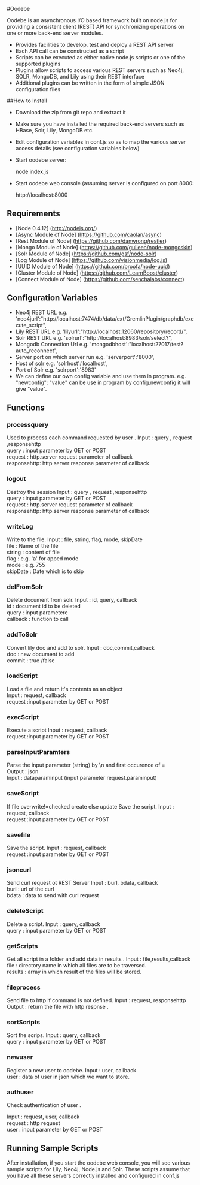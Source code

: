 #Oodebe

Oodebe is an asynchronous I/O based framework built on node.js for providing a consistent client (REST) API 
for synchronizing operations on one or more back-end server modules.


* Provides facilities to develop, test and deploy a REST API server
* Each API call can be constructed as a script
* Scripts can be executed as either native node.js scripts or one of the supported plugins
* Plugins allow scripts to access various REST servers such as Neo4j, SOLR, MongoDB, and Lily using their REST interface
* Additional plugins can be written in the form of simple JSON configuration files

##How to Install

* Download the zip from git repo and extract it
* Make sure you have installed the required back-end servers such as HBase, Solr, Lily, MongoDB etc.
* Edit configuration variables in conf.js so as to map the various server access details (see configuration variables below)
* Start oodebe server:   
   
   node index.js

* Start oodebe web console (assuming server is configured on port 8000:
       

   http://localhost:8000
   
## Requirements

* [Node 0.4.12] (http://nodejs.org/)
* [Async Module of Node] (https://github.com/caolan/async)
* [Rest Module of Node] (https://github.com/danwrong/restler)
* [Mongo Module of Node] (https://github.com/guileen/node-mongoskin)
* [Solr Module of Node] (https://github.com/gsf/node-solr)
* [Log Module of Node] (https://github.com/visionmedia/log.js)
* [UUID Module of Node] (https://github.com/broofa/node-uuid)
* [Cluster Module of Node] (https://github.com/LearnBoost/cluster)
* [Connect Module of Node] (https://github.com/senchalabs/connect)

## Configuration Variables

* Neo4j REST URL e.g. 'neo4jurl':"http://localhost:7474/db/data/ext/GremlinPlugin/graphdb/execute_script",
* Lily REST URL e.g. 'lilyurl':"http://localhost:12060/repository/record/",
* Solr REST URL e.g. 'solrurl':"http://localhost:8983/solr/select?",
* Mongodb Connection Url e.g. 'mongodbhost':"localhost:27017/test?auto_reconnect",
* Server port on which server run e.g. 'serverport':'8000',
* Host of solr  e.g.	'solrhost':'localhost',
* Port of Solr e.g. 'solrport':'8983'
* We can define our own config variable and use them in program. e.g. "newconfig": "value" can be use in program by
  config.newconfig it will give "value".

## Functions 
### processquery
   Used to process each command requested by user .
   Input : query , request ,responsehttp <br/> 
   query : input parameter by GET or POST <br/> 
   request : http.server request parameter of callback <br/> 
   responsehttp: http.server response parameter of callback
   

   
### logout 
   Destroy the session 
   Input : query , request ,responsehttp <br/> 
   query : input parameter by GET or POST <br/> 
   request : http.server request parameter of callback <br/> 
   responsehttp: http.server response parameter of callback

### writeLog
   Write to the file.
   Input : file, string, flag, mode, skipDate <br/> 
   file : Name of the file <br/> 
   string : content of file <br/> 
   flag : e.g. 'a' for apped mode <br/> 
   mode : e.g. 755 <br/> 
   skipDate : Date which is to skip
### delFromSolr
   Delete document from solr.
   Input : id, query, callback <br/> 
   id : document id to be deleted  <br/> 
   query : input parametere <br/> 
   callback : function to call
### addToSolr 
   Convert lily doc and add to solr.
   Input : doc,commit,callback <br/> 
   doc :  new document to add <br/> 
   commit : true /false
### loadScript
   Load a file and return it's contents as an object <br/> 
   Input : request, callback <br/> 
   request :input parameter by GET or POST 
### execScript
  Execute a script 
  Input : request, callback <br/> 
  request :input parameter by GET or POST 
### parseInputParamters  
 Parse the input parameter (string) by \n and first occurence of =  <br/> 
 Output : json <br/> 
 Input : dataparaminput (input parameter request.paraminput) <br/> 
 
### saveScript
  If file overwrite!=checked create else update 
  Save the script.
  Input : request, callback <br/> 
  request :input parameter by GET or POST 
  
### savefile   
 Save the script.
  Input : request, callback <br/> 
  request :input parameter by GET or POST 

### jsoncurl
   Send curl request ot REST Server 
   Input : burl, bdata, callback <br/> 
   burl : url of the curl <br/> 
   bdata : data to send with curl request 
   
### deleteScript
  Delete a script.
  Input : query, callback <br/> 
  query : input parameter by GET or POST  <br/> 
   
### getScripts
   Get all script in a folder and add data in results .
   Input : file,results,callback <br/> 
   file : directory name in which all files are to be traversed. <br/> 
   results : array in which result of the files will be stored.
   
### fileprocess
   Send file to http if command is not defined.
   Input : request, responsehttp <br/> 
   Output :  return the file with http respnse .
   
### sortScripts
   Sort the scrips.
   Input : query, callback  <br/> 
   query : input parameter by GET or POST 
### newuser
   Register a new user to oodebe.
   Input : user, callback <br/> 
   user : data of user in json which we want to store.
   
### authuser
   Check authentication of user .
   
   Input : request, user, callback <br/> 
   request : http request  <br/> 
   user : input parameter by GET or POST  
   
   

   
   
   
   
   
   
   
   

## Running Sample Scripts

After installation, if you start the oodebe web console, you will see various sample scripts for Lily, Neo4j, Node.js 
and Solr.  These scripts assume that you have all these servers correctly installed and configured in conf.js

